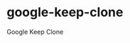 # google-keep-clone
Google Keep Clone

<!---
Features to Add:

- [ ] Add Note
- [ ] Delete Note
- [ ] Update Note
- [ ] Pin Note
- [ ] Archive Note
- [ ] Integrate with database
-->
